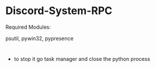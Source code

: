 # Discord-System-RPC

Required Modules: 

psutil, pywin32, pypresence
#
* to stop it go task manager and close the python process
